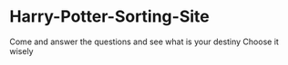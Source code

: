 # Harry-Potter-Sorting-Site
Come and answer the questions and see what is your destiny Choose it wisely

